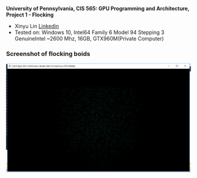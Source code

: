**University of Pennsylvania, CIS 565: GPU Programming and Architecture,
Project 1 - Flocking**

* Xinyu Lin
[Linkedin](https://www.linkedin.com/in/xinyu-lin-138352125/)
* Tested on: Windows 10, Intel64 Family 6 Model 94 Stepping 3 GenuineIntel ~2600 Mhz, 16GB, GTX960M(Private Computer)

### Screenshot of flocking boids

![](images/2.png)
